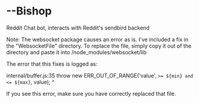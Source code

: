 # --Bishop
Reddit Chat bot, interacts with Reddit's sendbird backend


Note: The websocket package causes an error as is. I've included a fix in the "WebsocketFile" directory.
      To replace the file, simply copy it out of the directory and paste it into /node_modules/websocket/lib

The error that this fixes is logged as:

internal/buffer.js:35
    throw new ERR_OUT_OF_RANGE('value', `>= ${min} and <= ${max}`, value);
    ^

If you see this error, make sure you have correctly replaced that file.
